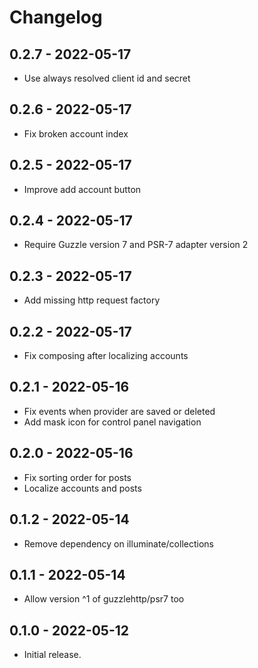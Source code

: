 # Changelog

## 0.2.7 - 2022-05-17

* Use always resolved client id and secret

## 0.2.6 - 2022-05-17

* Fix broken account index

## 0.2.5 - 2022-05-17

* Improve add account button

## 0.2.4 - 2022-05-17

* Require Guzzle version 7 and PSR-7 adapter version 2

## 0.2.3 - 2022-05-17

* Add missing http request factory

## 0.2.2 - 2022-05-17

* Fix composing after localizing accounts

## 0.2.1 - 2022-05-16

* Fix events when provider are saved or deleted
* Add mask icon for control panel navigation

## 0.2.0 - 2022-05-16

* Fix sorting order for posts
* Localize accounts and posts

## 0.1.2 - 2022-05-14

* Remove dependency on illuminate/collections

## 0.1.1 - 2022-05-14

* Allow version ^1 of guzzlehttp/psr7 too

## 0.1.0 - 2022-05-12

* Initial release.
